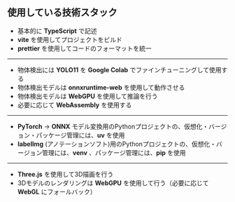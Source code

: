 ## 使用している技術スタック
* 基本的に **TypeScript** で記述
* **vite** を使用してプロジェクトをビルド
* **prettier** を使用してコードのフォーマットを統一
---
* 物体検出には **YOLO11** を **Google Colab** でファインチューニングして使用する
* 物体検出モデルは **onnxruntime-web** を使用して動作させる
* 物体検出モデルは **WebGPU** を使用して推論を行う
* 必要に応じて **WebAssembly** を使用する
---
* **PyTorch** -> **ONNX** モデル変換用のPythonプロジェクトの、仮想化・バージョン・パッケージ管理には、**uv** を使用
* **labelImg** (アノテーションソフト)用のPythonプロジェクトの、仮想化・バージョン管理には、**venv** 、パッケージ管理には、**pip** を使用
---
* **Three.js** を使用して3D描画を行う
* 3Dモデルのレンダリングは **WebGPU** を使用して行う（必要に応じて**WebGL** にフォールバック）